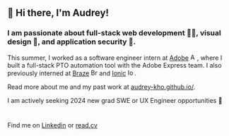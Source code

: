 ## 👋 Hi there, I'm Audrey!

### I am passionate about full-stack web development 👩‍💻, visual design 🎨, and application security 🔐.

This summer, I worked as a software engineer intern at [Adobe](https://www.adobe.com/) <img src="https://seeklogo.com/images/A/adobe-experience-cloud-cc-logo-68AF508F01-seeklogo.com.png" alt="Adobe logo" width=15>, where I built a full-stack PTO automation tool with the Adobe Express team. I also previously interned at [Braze](https://www.braze.com/) <img src="https://companieslogo.com/img/orig/BRZE.D-8b6c9828.png?t=1636485392" alt="Braze logo" width=15> and [Ionic](https://ionic.io/) <img src="https://images.prismic.io/ionicframeworkcom/66cfdbef-e59d-463a-8e24-12cb233e9d97_ionic+logo+blue.png?auto=compress,format" alt="Ionic logo" width=15>. 

Read more about me and my past work at [audrey-kho.github.io/](https://audrey-kho.github.io/).

I am actively seeking 2024 new grad SWE or UX Engineer opportunities 🌟
#
Find me on [Linkedin](https://www.linkedin.com/in/audrey-kho/) or [read.cv](https://read.cv/audreykho)
